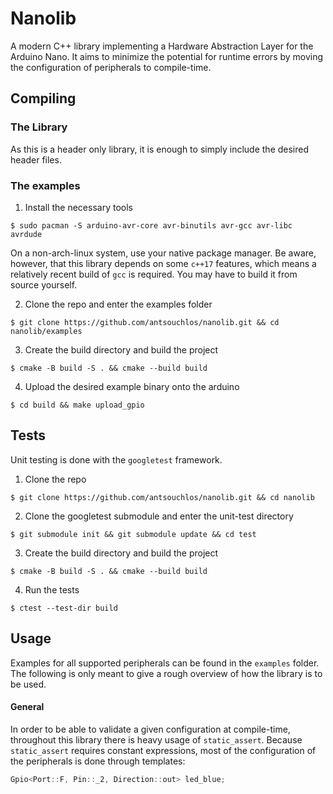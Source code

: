 # Nanolib

A modern C++ library implementing a Hardware Abstraction Layer for the Arduino Nano. It aims to minimize the potential for runtime errors
by moving the configuration of peripherals to compile-time.

## Compiling

### The Library

As this is a header only library, it is enough to simply include the desired header files.

### The examples

1. Install the necessary tools
 
```shell
$ sudo pacman -S arduino-avr-core avr-binutils avr-gcc avr-libc avrdude 
```
On a non-arch-linux system, use your native package manager. Be aware, however, that
this library depends on some `c++17` features, which means a relatively recent
build of `gcc` is required. You may have to build it from source yourself.

2. Clone the repo and enter the examples folder
```shell
$ git clone https://github.com/antsouchlos/nanolib.git && cd nanolib/examples
```

3. Create the build directory and build the project
```shell
$ cmake -B build -S . && cmake --build build
```

4. Upload the desired example binary onto the arduino
```shell
$ cd build && make upload_gpio
```

## Tests

Unit testing is done with the `googletest` framework.

1. Clone the repo
```shell
$ git clone https://github.com/antsouchlos/nanolib.git && cd nanolib
```

2. Clone the googletest submodule and enter the unit-test directory
```shell
$ git submodule init && git submodule update && cd test
```

3. Create the build directory and build the project
```shell
$ cmake -B build -S . && cmake --build build
```

4. Run the tests
```shell
$ ctest --test-dir build
```

## Usage

Examples for all supported peripherals can be found in the `examples` folder. The following is only meant to give a rough overview
of how the library is to be used.

#### General

In order to be able to validate a given configuration at compile-time, throughout this library there is heavy usage of
`static_assert`. Because `static_assert` requires constant expressions, most of the configuration of the peripherals is
done through templates:

```c++
Gpio<Port::F, Pin::_2, Direction::out> led_blue;
```
